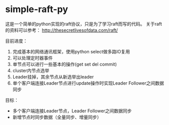 # simple-raft-py
这是一个简单的python实现的raft协议，只是为了学习raft而写的代码。
关于raft的资料可以参考：
http://thesecretlivesofdata.com/raft/

目前进度：

1. 完成基本的网络通讯框架，使用python select做多路IO复用
2. 可以处理定时器事件
3. 单节点可以进行一些基本的操作(get  set  del  commit)
4. cluster内节点选举
5. Leader挂掉，其余节点从新选举出leader
6. 单个客户端连接Leader节点进行update操作时实现Leader Follower之间数据同步

目标：
* 多个客户端连接Leader节点，Leader Follower之间数据同步
* 新增节点时同步数据（全量同步、增量同步）
